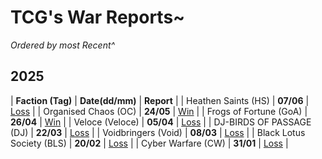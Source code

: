 # TCG's War Reports~

*Ordered by most Recent^*<br/>
## **2025**

|  **Faction (Tag)**  | **Date(dd/mm)**  | **Report**  |
| Heathen Saints (HS) | **07/06** | [Loss](https://scatterbeans.github.io/HS_0607.html) | 
| Organised Chaos (OC) | **24/05** | [Win](https://scatterbeans.github.io/OC_0524.html) | 
| Frogs of Fortune (GoA) | **26/04** | [Win](https://scatterbeans.github.io/GOA_0426.html) | 
| Veloce (Veloce) | **05/04** | [Loss](https://scatterbeans.github.io/Veloce_0405.html) | 
| DJ-BIRDS OF PASSAGE (DJ) | **22/03** | [Loss](https://scatterbeans.github.io/DJ_0322.html) | 
| Voidbringers (Void) | **08/03** | [Loss](https://scatterbeans.github.io/Void_0308.html) | 
| Black Lotus Society (BLS) | **20/02** | [Loss](https://scatterbeans.github.io/BLS_0220.html) | 
| Cyber Warfare (CW) | **31/01** | [Loss](https://scatterbeans.github.io/CW_0131.html) |
